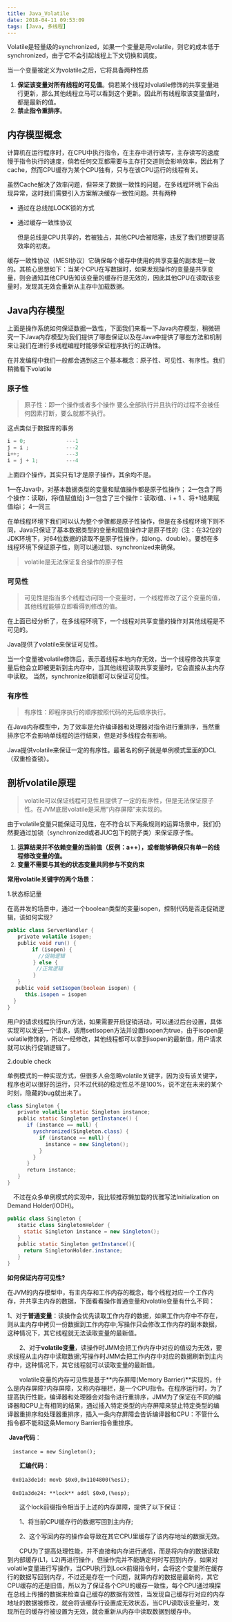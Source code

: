 ```yaml
---
title: Java_Volatile
date: 2018-04-11 09:53:09
tags: [Java, 多线程]
---
```


​	Volatile是轻量级的synchronized，如果一个变量是用volatile，则它的成本低于synchronized，由于它不会引起线程上下文切换和调度。

当一个变量被定义为volatile之后，它将具备两种性质

1. **保证该变量对所有线程的可见值**。倘若某个线程对volatile修饰的共享变量进行更新，那么其他线程立马可以看到这个更新。因此所有线程取该变量值时，都是最新的值。
2. **禁止指令重排序**。

<!--more-->

## 内存模型概念

​	计算机在运行程序时，在CPU中执行指令，在主存中进行读写，主存读写的速度慢于指令执行的速度，倘若任何交互都需要与主存打交道则会影响效率，因此有了cache，然而CPU缓存为某个CPU独有，只与在该CPU运行的线程有关。

​	虽然Cache解决了效率问题，但带来了数据一致性的问题，在多线程环境下会出现异常，这时我们需要引入方案解决缓存一致性问题。共有两种

* 通过在总线加LOCK锁的方式

* 通过缓存一致性协议

  但是总线是CPU共享的，若被独占，其他CPU会被阻塞，违反了我们想要提高效率的初衷。

​        缓存一致性协议（MESI协议）它确保每个缓存中使用的共享变量的副本是一致的。其核心思想如下：当某个CPU在写数据时，如果发现操作的变量是共享变量，则会通知其他CPU告知该变量的缓存行是无效的，因此其他CPU在读取该变量时，发现其无效会重新从主存中加载数据。

## Java内存模型

​	上面是操作系统如何保证数据一致性，下面我们来看一下Java内存模型，稍微研究一下Java内存模型为我们提供了哪些保证以及在Java中提供了哪些方法和机制来让我们在进行多线程编程时能够保证程序执行的正确性。

在并发编程中我们一般都会遇到这三个基本概念：原子性、可见性、有序性。我们稍微看下volatile

### 原子性

> 原子性：即一个操作或者多个操作 要么全部执行并且执行的过程不会被任何因素打断，要么就都不执行。

这点类似于数据库的事务

~~~java
i = 0;             ---1
j = i ;            ---2
i++;               ---3
i = j + 1;         ---4
~~~

上面四个操作，其实只有1才是原子操作，其余均不是。

1—在Java中，对基本数据类型的变量和赋值操作都是原子性操作；
2—包含了两个操作：读取i，将i值赋值给j
3—包含了三个操作：读取i值、i + 1 、将+1结果赋值给i；
4—同三

在单线程环境下我们可以认为整个步骤都是原子性操作，但是在多线程环境下则不同，Java只保证了基本数据类型的变量和赋值操作才是原子性的（注：在32位的JDK环境下，对64位数据的读取不是原子性操作，如long、double）。要想在多线程环境下保证原子性，则可以通过锁、synchronized来确保。

> volatile是无法保证复合操作的原子性

### 可见性

> 可见性是指当多个线程访问同一个变量时，一个线程修改了这个变量的值，其他线程能够立即看得到修改的值。

在上面已经分析了，在多线程环境下，一个线程对共享变量的操作对其他线程是不可见的。

Java提供了volatile来保证可见性。

当一个变量被volatile修饰后，表示着线程本地内存无效，当一个线程修改共享变量后他会立即被更新到主内存中，当其他线程读取共享变量时，它会直接从主内存中读取。
当然，synchronize和锁都可以保证可见性。

### 有序性

> 有序性：即程序执行的顺序按照代码的先后顺序执行。

在Java内存模型中，为了效率是允许编译器和处理器对指令进行重排序，当然重排序它不会影响单线程的运行结果，但是对多线程会有影响。

Java提供volatile来保证一定的有序性。最著名的例子就是单例模式里面的DCL（双重检查锁）。

## 剖析volatile原理

> volatile可以保证线程可见性且提供了一定的有序性，但是无法保证原子性。在JVM底层volatile是采用“内存屏障”来实现的。

由于volatile变量只能保证可见性，在不符合以下两条规则的运算场景中，我们仍然要通过加锁（synchronized或者JUC包下的院子类）来保证原子性。

1. **运算结果并不依赖变量的当前值（反例：a++），或者能够确保只有单一的线程修改变量的值。**
2. **变量不需要与其他的状态变量共同参与不变约束**

**常用volatile关键字的两个场景：**

1.状态标记量

在高并发的场景中，通过一个boolean类型的变量isopen，控制代码是否走促销逻辑，该如何实现?

~~~java
public class ServerHandler {
　　private volatile isopen;
　　public void run() {
		if (isopen) {
          //促销逻辑
　　	   } else {
　　		//正常逻辑
	 　　}
　　}
 　public void setIsopen(boolean isopen) {
 　   this.isopen = isopen
  }
}
~~~

​	用户的请求线程执行run方法，如果需要开启促销活动，可以通过后台设置，具体实现可以发送一个请求，调用setIsopen方法并设置isopen为true，由于isopen是volatile修饰的，所以一经修改，其他线程都可以拿到isopen的最新值，用户请求就可以执行促销逻辑了。

2.double check

​	单例模式的一种实现方式，但很多人会忽略volatile关键字，因为没有该关键字，程序也可以很好的运行，只不过代码的稳定性总不是100%，说不定在未来的某个时刻，隐藏的bug就出来了。

~~~java
class Singleton {
　　private volatile static Singleton instance;
　　public static Singleton getInstance() {
　	　if (instance == null) {
　	　  syschronized(Singleton.class) {
　　		 if (instance == null) {
　　         instance = new Singleton();
　　       }
　　     }
　　   }
　   　return instance;
　　}
}
~~~

　不过在众多单例模式的实现中，我比较推荐懒加载的优雅写法Initialization on Demand Holder(IODH)。

~~~java
public class Singleton {
　　static class SingletonHolder {
　　  static Singleton instance = new Singleton();
　　}
　　public static Singleton getInstance(){
　　  return SingletonHolder.instance;
　　}
}
~~~

**如何保证内存可见性?**

​	在JVM的内存模型中，有主内存和工作内存的概念，每个线程对应一个工作内存，并共享主内存的数据，下面看看操作普通变量和volatile变量有什么不同：

​	1、对于**普通变量**：读操作会优先读取工作内存的数据，如果工作内存中不存在，则从主内存中拷贝一份数据到工作内存中;写操作只会修改工作内存的副本数据，这种情况下，其它线程就无法读取变量的最新值。

　　2、对于**volatile变量**，读操作时JMM会把工作内存中对应的值设为无效，要求线程从主内存中读取数据;写操作时JMM会把工作内存中对应的数据刷新到主内存中，这种情况下，其它线程就可以读取变量的最新值。

　　volatile变量的内存可见性是基于**内存屏障(Memory Barrier)**实现的，什么是内存屏障?内存屏障，又称内存栅栏，是一个CPU指令。在程序运行时，为了提高执行性能，编译器和处理器会对指令进行重排序，JMM为了保证在不同的编译器和CPU上有相同的结果，通过插入特定类型的内存屏障来禁止特定类型的编译器重排序和处理器重排序，插入一条内存屏障会告诉编译器和CPU：不管什么指令都不能和这条Memory Barrier指令重排序。

​	**Java代码**：

```
　instance = new Singleton();
```

　　**汇编代码**：

```
　0x01a3de1d: movb $0x0,0x1104800(%esi);

　0x01a3de24: **lock** addl $0x0,(%esp);
```

　　这个lock前缀指令相当于上述的内存屏障，提供了以下保证：

　　1、将当前CPU缓存行的数据写回到主内存;

　　2、这个写回内存的操作会导致在其它CPU里缓存了该内存地址的数据无效。

　　CPU为了提高处理性能，并不直接和内存进行通信，而是将内存的数据读取到内部缓存(L1，L2)再进行操作，但操作完并不能确定何时写回到内存，如果对volatile变量进行写操作，当CPU执行到Lock前缀指令时，会将这个变量所在缓存行的数据写回到内存，不过还是存在一个问题，就算内存的数据是最新的，其它CPU缓存的还是旧值，所以为了保证各个CPU的缓存一致性，每个CPU通过嗅探在总线上传播的数据来检查自己缓存的数据有效性，当发现自己缓存行对应的内存地址的数据被修改，就会将该缓存行设置成无效状态，当CPU读取该变量时，发现所在的缓存行被设置为无效，就会重新从内存中读取数据到缓存中。